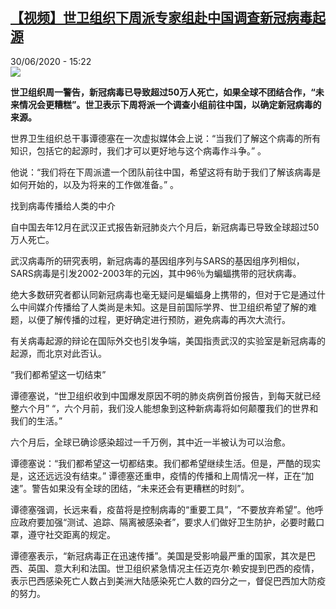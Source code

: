 <!--1593525305000-->
[【视频】世卫组织下周派专家组赴中国调查新冠病毒起源](http://www.rfi.fr//cn/%E4%B8%AD%E5%9B%BD/20200630-%E8%A7%86%E9%A2%91-%E4%B8%96%E5%8D%AB%E7%BB%84%E7%BB%87%E5%B0%86%E6%B4%BE%E4%B8%93%E5%AE%B6%E7%BB%84%E8%B5%B4%E4%B8%AD%E5%9B%BD%E8%B0%83%E6%9F%A5%E6%96%B0%E5%86%A0%E7%97%85%E6%AF%92%E8%B5%B7%E6%BA%90)
------

<div>30/06/2020 - 15:22</div><img src="https://s.rfi.fr/media/display/a522c460-59b4-11ea-98da-005056a98db9/w:310/p:16x9/5e57e013230000cb0addda80.jpeg"><p><strong>世卫组织周一警告，新冠病毒已导致超过50万人死亡，如果全球不团结合作，“未来情况会更糟糕”。世卫表示下周将派一个调查小组前往中国，以确定新冠病毒的来源。</strong></p><div class="t-content__body u-clearfix"><div class="m-interstitial"></div><p>世界卫生组织总干事谭德塞在一次虚拟媒体会上说：“当我们了解这个病毒的所有知识，包括它的起源时，我们才可以更好地与这个病毒作斗争。” 。</p><p>他说：“我们将在下周派遣一个团队前往中国，希望这将有助于我们了解该病毒是如何开始的，以及为将来的工作做准备。” 。</p><p>找到病毒传播给人类的中介</p><p>自中国去年12月在武汉正式报告新冠肺炎六个月后，新冠病毒已导致全球超过50万人死亡。</p><p>武汉病毒所的研究表明，新冠病毒的基因组序列与SARS的基因组序列相似，SARS病毒是引发2002-2003年的元凶，其中96％为蝙蝠携带的冠状病毒。</p><p>绝大多数研究者都认同新冠病毒也毫无疑问是蝙蝠身上携带的，但对于它是通过什么中间媒介传播给了人类尚是未知。这是目前国际学界、世卫组织希望了解的难题，以便了解传播的过程，更好确定进行预防，避免病毒的再次大流行。</p><p>有关病毒起源的辩论在国际外交也引发争端，美国指责武汉的实验室是新冠病毒的起源，而北京对此否认。</p><p>“我们都希望这一切结束”</p><p>谭德塞说，“世卫组织收到中国爆发原因不明的肺炎病例首份报告，到每天就已经整六个月” “，六个月前，我们没人能想象到这种新病毒将如何颠覆我们的世界和我们的生活。”</p><p>六个月后，全球已确诊感染超过一千万例，其中近一半被认为可以治愈。</p><p>谭德塞说：“我们都希望这一切都结束。我们都希望继续生活。但是，严酷的现实是，这还远远没有结束。” 谭德塞还重申，疫情的传播和上周情况一样，正在“加速”。警告如果没有全球的团结，“未来还会有更糟糕的时刻”。</p><p>谭德塞强调，长远来看，疫苗将是控制病毒的“重要工具”，“不要放弃希望”。他呼应政府要加强“测试、追踪、隔离被感染者”，要求人们做好卫生防护，必要时戴口罩，遵守社交距离的规定。</p><p>谭德塞表示，“新冠病毒正在迅速传播”。美国是受影响最严重的国家，其次是巴西、英国、意大利和法国。世卫组织紧急情况主任迈克尔·赖安提到巴西的疫情，表示巴西感染死亡人数占到美洲大陆感染死亡人数的四分之一，督促巴西加大防疫的努力。</p><p> </p><div class="o-self-promo o-self-promo--nl o-self-promo--hidden" data-selfpromo-newsletter></div><div class="o-self-promo o-self-promo--app o-self-promo--hidden" data-selfpromo-app></div></div>
